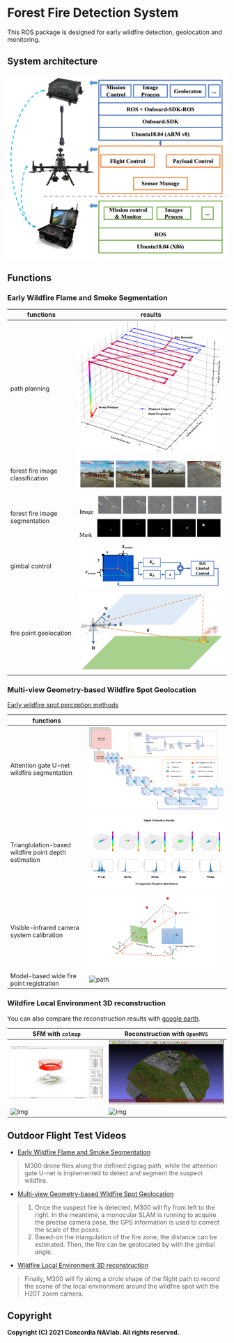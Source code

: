 # Forest Fire Detection System

This ROS package is designed for early wildfire detection, geolocation and monitoring.

## System architecture

### <div align=center>![system architecture](./document/flight_test_res/system.png)</div>

## Functions

### Early Wildfire Flame and Smoke Segmentation

| functions                        | results                                              |
| -------------------------------- | ---------------------------------------------------- |
| path planning                    | ![path](./document/flight_test_res/trajectory_1.png) |
| forest fire image classification | ![path](./document/flight_test_res/class.png)        |
| forest fire image segmentation   | ![path](./document/flight_test_res/mask.png)         |
| gimbal control                   | ![path](./document/flight_test_res/gimbal.png)       |
| fire point geolocation           | ![path](./document/flight_test_res/locate.png)       |

### Multi-view Geometry-based Wildfire Spot Geolocation

[Early wildfire spot perception methods](https://github.com/ConcordiaNAVlab/early_wildfire_perception)

| functions                                             |                                                                |
| ---------------------------------------------------- | -------------------------------------------------------------- |
| Attention gate U-net wildfire segmentation           | ![path](./document/flight_test_res/figure_attentionunet-1.png) |
| Trianglulation-based wildfire point depth estimation | ![path](./document/flight_test_res/video_05.png)               |
| Visible-infrared camera system calibration           | ![path](./document/flight_test_res/init_registration-1.png)    |
| Model-based wide fire point registration             | ![path](./document/flight_test_res/video_04.png)               |

### Wildfire Local Environment 3D reconstruction

You can also compare the reconstruction results with [google earth](https://earth.google.com/web/@45.4552362,-73.91587166,25.22623597a,99.51716005d,35y,0.00000001h,49.33917715t,0r).

| SFM with `colmap`                           | Reconstruction with `OpenMVS`               |
| ------------------------------------------- | ------------------------------------------- |
| ![img](./document/flight_test_res/3d_0.png) | ![img](./document/flight_test_res/3d_1.png) |
| ![img](./document/flight_test_res/colmap.gif) | ![img](./document/flight_test_res/mvs.gif) |

## Outdoor Flight Test Videos

- [Early Wildfire Flame and Smoke Segmentation](https://www.youtube.com/watch?v=dQG73LW8jxQ)

> M300 drone flies along the defined zigzag path, while the attention gate U-net
> is implemented to detect and segment the suspect wildfire.

- [Multi-view Geometry-based Wildfire Spot Geolocation](https://www.youtube.com/watch?v=Sk7nWwYyFZI)

> 1. Once the suspect fire is detected, M300 will fly from left to the right. In
>    the meantime, a monocular SLAM is running to acquire the precise camera
>    pose, the GPS information is used to correct the scale of the poses.
> 2. Based-on the triangulation of the fire zone, the distance can be estimated.
>    Then, the fire can be geolocated by with the gimbal angle.

- [Wildfire Local Environment 3D reconstruction](hhh)

> Finally, M300 will fly along a circle shape of the flight path to record the
> scene of the local environment around the wildfire spot with the H20T zoom
> camera.

## Copyright

**Copyright (C) 2021 Concordia NAVlab. All rights reserved.**
